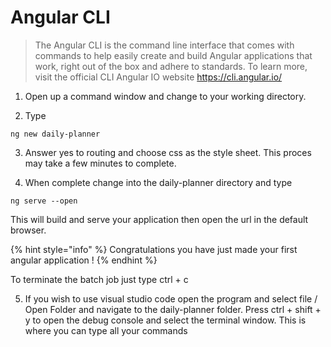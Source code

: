 # Angular CLI

> The Angular CLI is the command line interface that comes with commands to help easily create and build Angular applications that work, right out of the box and adhere to standards. To learn more, visit the official CLI Angular IO website https://cli.angular.io/

1. Open up a command window and change to your working directory.

2. Type 

```text
ng new daily-planner
```
3. Answer yes to routing and choose css as the style sheet. This proces may take a few minutes to complete.

4. When complete change into the daily-planner directory and type

```text
ng serve --open
```
This will build and serve your application then open the url in the default browser.

{% hint style="info" %}
Congratulations you have just made your first angular application ! 
{% endhint %}

To terminate the batch job just type ctrl + c 

5. If you wish to use visual studio code open the program and select file / Open Folder and navigate to the daily-planner folder. Press ctrl + shift + y to open the debug console and select the terminal window. This is where you can type all your commands 
